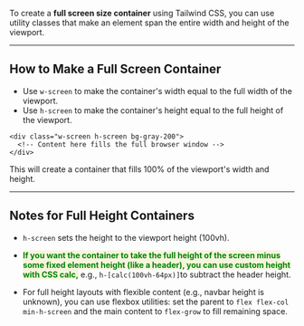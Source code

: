 
To create a **full screen size container** using Tailwind CSS, you can use utility classes that make an element span the entire width and height of the viewport.

---
## How to Make a Full Screen Container

- Use `w-screen` to make the container's width equal to the full width of the viewport.
- Use `h-screen` to make the container's height equal to the full height of the viewport.

```
<div class="w-screen h-screen bg-gray-200">
  <!-- Content here fills the full browser window -->
</div>
```

This will create a container that fills 100% of the viewport's width and height.[](https://v3.tailwindcss.com/docs/container)

---
## Notes for Full Height Containers

- `h-screen` sets the height to the viewport height (100vh).

- <span style="color:green;font-weight:bold;background:beige;">If you want the container to take the full height of the screen minus some fixed element height (like a header), you can use custom height with CSS calc,</span> e.g., `h-[calc(100vh-64px)]`to subtract the header height.[](https://www.reddit.com/r/tailwindcss/comments/v7jarp/how_do_i_make_the_height_of_a_div_the_height_of/)
    
- For full height layouts with flexible content (e.g., navbar height is unknown), you can use flexbox utilities: set the parent to `flex flex-col min-h-screen` and the main content to `flex-grow` to fill remaining space.